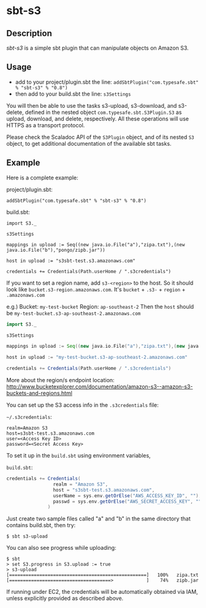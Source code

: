 # sbt-s3

## Description

*sbt-s3* is a simple sbt plugin that can manipulate objects on Amazon S3.

## Usage

* add to your project/plugin.sbt the line:
   `addSbtPlugin("com.typesafe.sbt" % "sbt-s3" % "0.8")`
* then add to your build.sbt the line:
   `s3Settings`
 
You will then be able to use the tasks s3-upload, s3-download, and s3-delete, defined
in the nested object `com.typesafe.sbt.S3Plugin.S3` as upload, download, and delete, respectively.
All these operations will use HTTPS as a transport protocol.
 
Please check the Scaladoc API of the `S3Plugin` object, and of its nested `S3` object,
to get additional documentation of the available sbt tasks.

## Example

Here is a complete example:

project/plugin.sbt:
    
    addSbtPlugin("com.typesafe.sbt" % "sbt-s3" % "0.8")

build.sbt:

    import S3._

    s3Settings

    mappings in upload := Seq((new java.io.File("a"),"zipa.txt"),(new java.io.File("b"),"pongo/zipb.jar"))

    host in upload := "s3sbt-test.s3.amazonaws.com"

    credentials += Credentials(Path.userHome / ".s3credentials")

If you want to set a region name, add `s3-<region>` to the host. So it should look like `bucket.s3-region.amazonaws.com`.
It's `bucket` + `.s3-` + `region` + `.amazonaws.com`

e.g.)
Bucket: `my-test-bucket`
Region: `ap-southeast-2`
Then the `host` should be
`my-test-bucket.s3-ap-southeast-2.amazonaws.com`

```scala
import S3._

s3Settings

mappings in upload := Seq((new java.io.File("a"),"zipa.txt"),(new java.io.File("b"),"pongo/zipb.jar"))

host in upload := "my-test-bucket.s3-ap-southeast-2.amazonaws.com"

credentials += Credentials(Path.userHome / ".s3credentials")
```

More about the region/s endpoint location: http://www.bucketexplorer.com/documentation/amazon-s3--amazon-s3-buckets-and-regions.html

You can set up the S3 access info in the `.s3credentials` file:

`~/.s3credentials`:

    realm=Amazon S3
    host=s3sbt-test.s3.amazonaws.com
    user=<Access Key ID>
    password=<Secret Access Key>
    
To set it up in the `build.sbt` using environment variables,

`build.sbt`:
```scala
credentials += Credentials(
                 realm = "Amazon S3",
                 host = "s3sbt-test.s3.amazonaws.com",
                 userName = sys.env.getOrElse("AWS_ACCESS_KEY_ID", ""),
                 passwd = sys.env.getOrElse("AWS_SECRET_ACCESS_KEY", "")
               )
```


Just create two sample files called "a" and "b" in the same directory that contains build.sbt, then try:

    $ sbt s3-upload
    
You can also see progress while uploading:

    $ sbt
    > set S3.progress in S3.upload := true
    > s3-upload
    [==================================================]   100%   zipa.txt
    [=====================================>            ]    74%   zipb.jar

If running under EC2, the credentials will be automatically obtained via IAM, unless
explicitly provided as described above.
